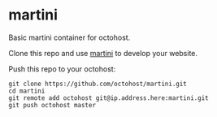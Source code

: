 martini
=======

Basic martini container for octohost.

Clone this repo and use [martini](https://github.com/codegangsta/martini) to develop your website.

Push this repo to your octohost:

```
git clone https://github.com/octohost/martini.git
cd martini
git remote add octohost git@ip.address.here:martini.git
git push octohost master
```
